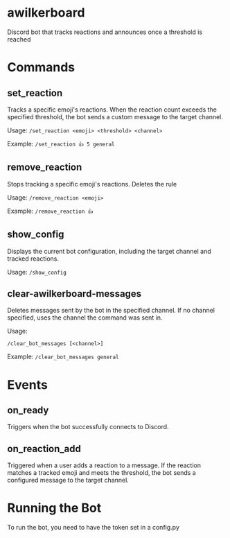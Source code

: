 # awilkerboard
Discord bot that tracks reactions and announces once a threshold is reached

# Commands
## set_reaction
Tracks a specific emoji's reactions. When the reaction count exceeds the specified threshold, the bot sends a custom message to the target channel.

Usage:
```/set_reaction <emoji> <threshold> <channel>```

Example:
```/set_reaction 👍 5 general```

## remove_reaction
Stops tracking a specific emoji's reactions. Deletes the rule

Usage:
```/remove_reaction <emoji>```

Example:
```/remove_reaction 👍```

## show_config
Displays the current bot configuration, including the target channel and tracked reactions.

Usage:
```/show_config```

## clear-awilkerboard-messages

Deletes messages sent by the bot in the specified channel. If no channel specified, uses the channel the command was sent in.

Usage:

```/clear_bot_messages [<channel>]```

Example:
```/clear_bot_messages general```

# Events
## on_ready
Triggers when the bot successfully connects to Discord.

## on_reaction_add
Triggered when a user adds a reaction to a message. If the reaction matches a tracked emoji and meets the threshold, the bot sends a configured message to the target channel.

# Running the Bot
To run the bot, you need to have the token set in a config.py


